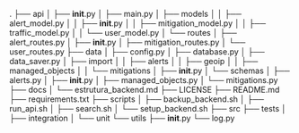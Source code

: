 .
├── api
│   ├── __init__.py
│   ├── main.py
│   ├── models
│   │   ├── alert_model.py
│   │   ├── __init__.py
│   │   ├── mitigation_model.py
│   │   ├── traffic_model.py
│   │   └── user_model.py
│   └── routes
│       ├── alert_routes.py
│       ├── __init__.py
│       ├── mitigation_routes.py
│       └── user_routes.py
├── data
│   ├── config.py
│   ├── database.py
│   ├── data_saver.py
│   ├── import
│   │   ├── alerts
│   │   ├── geoip
│   │   ├── managed_objects
│   │   └── mitigations
│   ├── __init__.py
│   └── schemas
│       ├── alerts.py
│       ├── __init__.py
│       ├── managed_objects.py
│       └── mitigations.py
├── docs
│   └── estrutura_backend.md
├── LICENSE
├── README.md
├── requirements.txt
├── scripts
│   ├── backup_backend.sh
│   ├── run_api.sh
│   ├── search.sh
│   └── setup_backend.sh
├── src
├── tests
│   ├── integration
│   └── unit
└── utils
    ├── __init__.py
    └── log.py